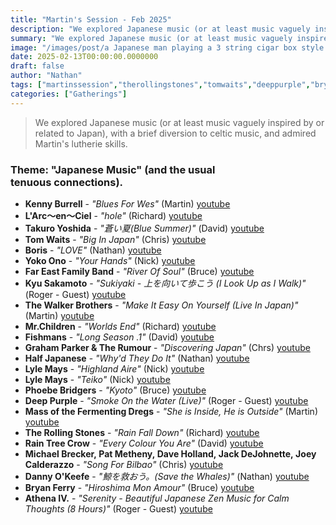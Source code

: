 ```yaml
---
title: "Martin's Session - Feb 2025"
description: "We explored Japanese music (or at least music vaguely inspired by or related to Japan), with a brief diversion to celtic music, and admired Martin's lutherie skills."
summary: "We explored Japanese music (or at least music vaguely inspired by or related to Japan), with a brief diversion to celtic music, and admired Martin's lutherie skills."
image: "/images/post/a Japanese man playing a 3 string cigar box style homemade guitar, in an anime cartoon style.png"
date: 2025-02-13T00:00:00.0000000
draft: false
author: "Nathan"
tags: ["martinssession","therollingstones","tomwaits","deeppurple","bryanferry","boris","halfjapanese","michaelbrecker","thewalkerbrothers","fishmans","lylemays","phoebebridgers","yokoono","athenaiv","mrchildren","kyusakamoto"," patmetheny","dannyokeefe","kennyburrell","larc〜en〜ciel","raintreecrow"," daveholland","takuroyoshida"," jackdejohnette"," joeycalderazzo","fareastfamilyband","grahamparkerandtherumour","massofthefermentingdregs","youtube"]
categories: ["Gatherings"]
---
```

> We explored Japanese music (or at least music vaguely inspired by or related to Japan), with a brief diversion to celtic music, and admired Martin's lutherie skills.

### Theme: "Japanese Music" (and the usual tenuous connections).
- **Kenny Burrell** - _"Blues For Wes"_ (Martin) [youtube](https://www.youtube.com/watch?v=ueSA6rkchuk)
- **L'Arc〜en〜Ciel** - _"hole"_ (Richard) [youtube](https://www.youtube.com/watch?v=lcE0D8zjwN0)
- **Takuro Yoshida** - _"蒼い夏(Blue Summer)"_ (David) [youtube](https://www.youtube.com/watch?v=L_kBfhuFacU)
- **Tom Waits** - _"Big In Japan"_ (Chris) [youtube](https://www.youtube.com/watch?v=NM60iVDu79Y)
- **Boris** - _"LOVE"_ (Nathan) [youtube](https://www.youtube.com/watch?v=mmK_EQWoorM)
- **Yoko Ono** - _"Your Hands"_ (Nick) [youtube](https://www.youtube.com/watch?v=_Zlq6KPlS5E)
- **Far East Family Band** - _"River Of Soul"_ (Bruce) [youtube](https://www.youtube.com/watch?v=AwqILeLVBGo)
- **Kyu Sakamoto** - _"Sukiyaki - 上を向いて歩こう (I Look Up as I Walk)"_ (Roger - Guest) [youtube](https://www.youtube.com/watch?v=8Omyf8JVdww)
- **The Walker Brothers** - _"Make It Easy On Yourself (Live In Japan)"_ (Martin) [youtube](https://www.youtube.com/watch?v=HX8LPZeOwqE)
- **Mr.Children** - _"Worlds End"_ (Richard) [youtube](https://www.youtube.com/watch?v=2utQaIXCB4g)
- **Fishmans** - _"Long Season .1"_ (David) [youtube](https://www.youtube.com/watch?v=GwWv-T4rM0k)
- **Graham Parker & The Rumour** - _"Discovering Japan"_ (Chrs) [youtube](https://www.youtube.com/watch?v=RjtGr41PUws)
- **Half Japanese** - _"Why'd They Do It"_ (Nathan) [youtube](https://www.youtube.com/watch?v=hGnbHwwg6Wg)
- **Lyle Mays** - _"Highland Aire"_ (Nick) [youtube](https://www.youtube.com/watch?v=wJhuiRFUskU)
- **Lyle Mays** - _"Teiko"_ (Nick) [youtube](https://www.youtube.com/watch?v=FM0q-Ckcn-A)
- **Phoebe Bridgers** - _"Kyoto"_ (Bruce) [youtube](https://www.youtube.com/watch?v=Tw0zYd0eIlk)
- **Deep Purple** - _"Smoke On the Water (Live)"_ (Roger - Guest) [youtube](https://www.youtube.com/watch?v=uRCz3k4wRmU)
- **Mass of the Fermenting Dregs** - _"She is Inside, He is Outside"_ (Martin) [youtube](https://www.youtube.com/watch?v=J8xUO2KsJDk)
- **The Rolling Stones** - _"Rain Fall Down"_ (Richard) [youtube](https://www.youtube.com/watch?v=_t9zFL1Anao)
- **Rain Tree Crow** - _"Every Colour You Are"_ (David) [youtube](https://www.youtube.com/watch?v=ubuIFBECgOg)
- **Michael Brecker, Pat Metheny, Dave Holland, Jack DeJohnette, Joey Calderazzo** - _"Song For Bilbao"_ (Chris) [youtube](https://www.youtube.com/watch?v=sONRZXDkOI8)
- **Danny O'Keefe** - _"鯨を救おう。(Save the Whales)"_ (Nathan) [youtube](https://www.youtube.com/watch?v=1La_eopJLes)
- **Bryan Ferry** - _"Hiroshima Mon Amour"_ (Bruce) [youtube](https://www.youtube.com/watch?v=KueYailJicM)
- **Athena IV.** - _"Serenity - Beautiful Japanese Zen Music for Calm Thoughts (8 Hours)"_ (Roger - Guest) [youtube](https://www.youtube.com/watch?v=aGG2JZz-wq4)